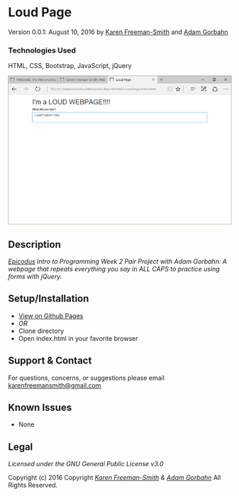 # Loud Page
Version 0.0.1: August 10, 2016
by [Karen Freeman-Smith](https://karenfreemansmith.github.io) and [Adam Gorbahn](https://github.com/Pyrrus)

### Technologies Used
HTML, CSS, Bootstrap, JavaScript, jQuery

![screenshot of project running](screenshot.png)

## Description
*[Epicodus](http://epicodus.com) Intro to Programming Week 2 Pair Project with Adam Gorbahn: A webpage that repeats everything you say in ALL CAPS to practice using forms with jQuery.*

## Setup/Installation
* [View on Github Pages](https://karenfreemansmith.github.io/Epic-IntroWk2-LoudPage)
* _OR_
* Clone directory
* Open index.html in your favorite browser

## Support & Contact
For questions, concerns, or suggestions please email karenfreemansmith@gmail.com

## Known Issues
* None

## Legal
*Licensed under the GNU General Public License v3.0*

Copyright (c) 2016 Copyright _[Karen Freeman-Smith](https://karenfreemansmith.github.io) & [Adam Gorbahn](https://github.com/Pyrrus)_ All Rights Reserved.
